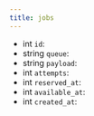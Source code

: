 ```yaml
---
title: jobs  
---
```


- <span class="type">int</span>  <span class="v-identifier">`id`</span>:
- <span class="type">string</span>  <span class="v-identifier">`queue`</span>:
- <span class="type">string</span>  <span class="v-identifier">`payload`</span>:
- <span class="type">int</span>  <span class="v-identifier">`attempts`</span>:
- <span class="type">int</span>  <span class="v-identifier">`reserved_at`</span>:
- <span class="type">int</span>  <span class="v-identifier">`available_at`</span>:
- <span class="type">int</span>  <span class="v-identifier">`created_at`</span>:
